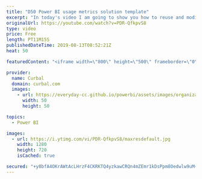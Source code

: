 ```yaml
---
title: "D50 Power BI usage metrics solution template"
excerpt: "In today's video I am going to show you how to reuse and modify your power bi Usage reports :)  This trick was shared by Kasper DeJonge here: https://www.kasperonbi.com/build-your-own-usage-report-with-power-bi/ and there you will find the link to Gilbert's post too. Enjoy!  You can download the pbix"
originalUrl: https://youtube.com/watch?v=PDR-QfkpvS8
type: video
price: Free
length: PT11M15S
publishedDateTime: 2019-08-13T08:52:21Z
heat: 50

featuredContent: "<iframe width=\"800\" height=\"500\" frameborder=\"0\" src=\"https://www.youtube.com/embed/PDR-QfkpvS8\" allow=\"accelerometer; autoplay; encrypted-media; gyroscope; picture-in-picture\" allowfullscreen></iframe>"

provider:
  name: Curbal
  domain: curbal.com
  images:
    - url: https://everyday-cc.github.io/powerbi/assets/images/organizations/curbal.com-50x50.jpg
      width: 50
      height: 50

topics:
  - Power BI

images:
  - url: https://i.ytimg.com/vi/PDR-QfkpvS8/maxresdefault.jpg
    width: 1280
    height: 720
    isCached: true

secured: "+y8bfA4OKrAWtAcLHrzF4CKRKTQ4yzkawCRQn4mZEmr1kDsPpm8Oedwlw9uM+EaHsewIR9+OPxhmGiPWxzpzPTKztABLIVN3ptJZE4g9NSQ+x6Ki3MUxllpWRl6r71SVpWr0GCxmoRl9tjVZfZJKLkIn3Qfqu1Bj/Lzt1bAdrHK0pzAtyBJe7kWhOILvsGsVE1/E9U/v18/hXD1C/bpw9/wrLKlI+MufYHP5DNaHK/kzQxf/PGIZJbEpNEWDPAeyA8CGrGif9A5HiEynRUKvXkIqbEaG6V5MM4yhpDWuDcVElTl1N+lZ/NgXAzQlOjyD5UEvgAwF22Ij3ENnucZolpndmwGgjsDdysZ62yIZt91jOJe4Dbr62iDYwk1SUTDR09bJW+qkt6VUxfCXTX9T4uy6nVPQ1RMtxfF0+bYJSAU=;MYrkbjcn//m/ClYHZxtUIQ=="
---
```


